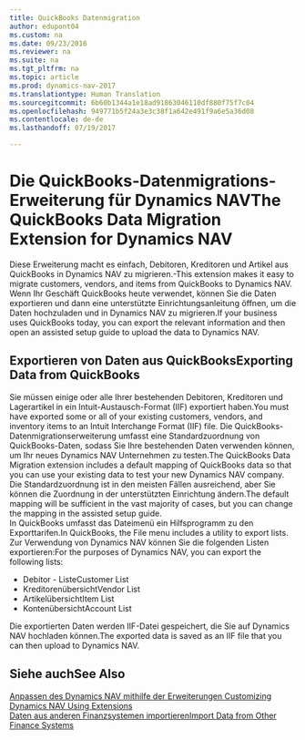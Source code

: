 ```yaml
---
title: QuickBooks Datenmigration
author: edupont04
ms.custom: na
ms.date: 09/23/2016
ms.reviewer: na
ms.suite: na
ms.tgt_pltfrm: na
ms.topic: article
ms.prod: dynamics-nav-2017
ms.translationtype: Human Translation
ms.sourcegitcommit: 6b60b1344a1e18ad91863046110df880f75f7c04
ms.openlocfilehash: 949771b5f24a3e3c38f1a642e491f9a6e5a36d08
ms.contentlocale: de-de
ms.lasthandoff: 07/19/2017

---
```


# <a name="the-quickbooks-data-migration-extension-for-dynamics-nav"></a><span data-ttu-id="6d36b-102">Die QuickBooks-Datenmigrations-Erweiterung für Dynamics NAV</span><span class="sxs-lookup"><span data-stu-id="6d36b-102">The QuickBooks Data Migration Extension for Dynamics NAV</span></span>
<span data-ttu-id="6d36b-103">Diese Erweiterung macht es einfach, Debitoren, Kreditoren und Artikel aus QuickBooks in Dynamics NAV zu migrieren.-</span><span class="sxs-lookup"><span data-stu-id="6d36b-103">This extension makes it easy to migrate customers, vendors, and items from QuickBooks to Dynamics NAV.</span></span> <span data-ttu-id="6d36b-104">Wenn Ihr Geschäft QuickBooks heute verwendet, können Sie die Daten exportieren und dann eine unterstützte Einrichtungsanleitung öffnen, um die Daten hochzuladen und in Dynamics NAV zu migrieren.</span><span class="sxs-lookup"><span data-stu-id="6d36b-104">If your business uses QuickBooks today, you can export the relevant information and then open an assisted setup guide to upload the data to Dynamics NAV.</span></span>  

## <a name="exporting-data-from-quickbooks"></a><span data-ttu-id="6d36b-105">Exportieren von Daten aus QuickBooks</span><span class="sxs-lookup"><span data-stu-id="6d36b-105">Exporting Data from QuickBooks</span></span>
<span data-ttu-id="6d36b-106">Sie müssen einige oder alle Ihrer bestehenden Debitoren, Kreditoren und Lagerartikel in ein Intuit-Austausch-Format (IIF) exportiert haben.</span><span class="sxs-lookup"><span data-stu-id="6d36b-106">You must have exported some or all of your existing customers, vendors, and inventory items to an Intuit Interchange Format (IIF) file.</span></span> <span data-ttu-id="6d36b-107">Die QuickBooks-Datenmigrationserweiterung umfasst eine Standardzuordnung von QuickBooks-Daten, sodass Sie Ihre bestehenden Daten verwenden können, um Ihr neues Dynamics NAV Unternehmen zu testen.</span><span class="sxs-lookup"><span data-stu-id="6d36b-107">The QuickBooks Data Migration extension includes a default mapping of QuickBooks data so that you can use your existing data to test your new Dynamics NAV company.</span></span> <span data-ttu-id="6d36b-108">Die Standardzuordnung ist in den meisten Fällen ausreichend, aber Sie können die Zuordnung in der unterstützten Einrichtung ändern.</span><span class="sxs-lookup"><span data-stu-id="6d36b-108">The default mapping will be sufficient in the vast majority of cases, but you can change the mapping in the assisted setup guide.</span></span>  
<span data-ttu-id="6d36b-109">In QuickBooks umfasst das Dateimenü ein Hilfsprogramm zu den Exporttarifen.</span><span class="sxs-lookup"><span data-stu-id="6d36b-109">In QuickBooks, the File menu includes a utility to export lists.</span></span> <span data-ttu-id="6d36b-110">Zur Verwendung von Dynamics NAV können Sie die folgenden Listen exportieren:</span><span class="sxs-lookup"><span data-stu-id="6d36b-110">For the purposes of Dynamics NAV, you can export the following lists:</span></span>
- <span data-ttu-id="6d36b-111">Debitor - Liste</span><span class="sxs-lookup"><span data-stu-id="6d36b-111">Customer List</span></span>
- <span data-ttu-id="6d36b-112">Kreditorenübersicht</span><span class="sxs-lookup"><span data-stu-id="6d36b-112">Vendor List</span></span>
- <span data-ttu-id="6d36b-113">Artikelübersicht</span><span class="sxs-lookup"><span data-stu-id="6d36b-113">Item List</span></span>
- <span data-ttu-id="6d36b-114">Kontenübersicht</span><span class="sxs-lookup"><span data-stu-id="6d36b-114">Account List</span></span>  

<span data-ttu-id="6d36b-115">Die exportierten Daten werden IIF-Datei gespeichert, die Sie auf Dynamics NAV hochladen können.</span><span class="sxs-lookup"><span data-stu-id="6d36b-115">The exported data is saved as an IIF file that you can then upload to Dynamics NAV.</span></span>

## <a name="see-also"></a><span data-ttu-id="6d36b-116">Siehe auch</span><span class="sxs-lookup"><span data-stu-id="6d36b-116">See Also</span></span>  
[<span data-ttu-id="6d36b-117">Anpassen des Dynamics NAV mithilfe der Erweiterungen </span><span class="sxs-lookup"><span data-stu-id="6d36b-117">Customizing Dynamics NAV Using Extensions </span></span>](ui-extensions.md)  
[<span data-ttu-id="6d36b-118">Daten aus anderen Finanzsystemen importieren</span><span class="sxs-lookup"><span data-stu-id="6d36b-118">Import Data from Other Finance Systems</span></span>](upload-data.md)  

